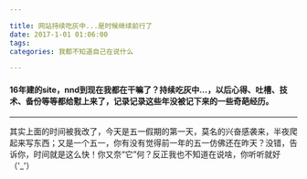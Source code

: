 ```yaml
---

title: 网站持续吃灰中...是时候继续前行了
date: 2017-1-01 01:06:00
tags:
categories: 我都不知道自己在说什么

---
```


#### 16年建的site，nnd到现在我都在干嘛了？持续吃灰中...，以后心得、吐槽、技术、备份等等都给懟上来了，记录记录这些年没被记下来的一些奇葩经历。
***

其实上面的时间被我改了，今天是五一假期的第一天，莫名的兴奋感袭来，半夜爬起来写东西；又是一个五一，你有没有觉得前一年的五一仿佛还在昨天？没错，告诉你，时间就是这么快！你又奈“它”何？反正我也不知道在说啥，你听听就好（'_'）

